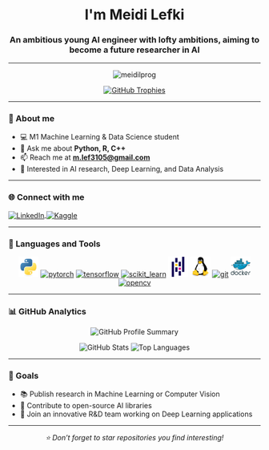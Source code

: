 <h1 align="center">I'm Meidi Lefki</h1>
<h3 align="center">An ambitious young AI engineer with lofty ambitions, aiming to become a future researcher in AI</h3>

---

<p align="center">
  <img src="https://komarev.com/ghpvc/?username=meidilprog&label=Profile%20views&color=0e75b6&style=flat" alt="meidilprog" />
</p>

<p align="center">
  <a href="https://github.com/ryo-ma/github-profile-trophy">
    <img src="https://github-profile-trophy.vercel.app/?username=meidilprog&theme=onedark&margin-w=10&no-frame=true" alt="GitHub Trophies" />
  </a>
</p>

---

### 💬 About me
- 💻 M1 Machine Learning & Data Science student  
- 💬 Ask me about **Python, R, C++**  
- 📫 Reach me at **m.lef3105@gmail.com**  
- 🎯 Interested in AI research, Deep Learning, and Data Analysis  

---

### 🌐 Connect with me
<p align="left">
  <a href="https://linkedin.com/in/lefkimeidi" target="blank">
    <img align="center" src="https://raw.githubusercontent.com/rahuldkjain/github-profile-readme-generator/master/src/images/icons/Social/linked-in-alt.svg" alt="LinkedIn" height="30" width="40" />
  </a>
  <a href="https://kaggle.com/meidilefki" target="blank">
    <img align="center" src="https://raw.githubusercontent.com/rahuldkjain/github-profile-readme-generator/master/src/images/icons/Social/kaggle.svg" alt="Kaggle" height="30" width="40" />
  </a>
</p>

---

### 🧠 Languages and Tools
<p align="center">
  <a href="https://www.python.org" target="_blank" rel="noreferrer"><img src="https://raw.githubusercontent.com/devicons/devicon/master/icons/python/python-original.svg" alt="python" width="40" height="40"/></a>
  <a href="https://pytorch.org/" target="_blank" rel="noreferrer"><img src="https://www.vectorlogo.zone/logos/pytorch/pytorch-icon.svg" alt="pytorch" width="40" height="40"/></a>
  <a href="https://www.tensorflow.org" target="_blank" rel="noreferrer"><img src="https://www.vectorlogo.zone/logos/tensorflow/tensorflow-icon.svg" alt="tensorflow" width="40" height="40"/></a>
  <a href="https://scikit-learn.org/" target="_blank" rel="noreferrer"><img src="https://upload.wikimedia.org/wikipedia/commons/0/05/Scikit_learn_logo_small.svg" alt="scikit_learn" width="40" height="40"/></a>
  <a href="https://pandas.pydata.org/" target="_blank" rel="noreferrer"><img src="https://raw.githubusercontent.com/devicons/devicon/master/icons/pandas/pandas-original.svg" alt="pandas" width="40" height="40"/></a>
  <a href="https://www.linux.org/" target="_blank" rel="noreferrer"><img src="https://raw.githubusercontent.com/devicons/devicon/master/icons/linux/linux-original.svg" alt="linux" width="40" height="40"/></a>
  <a href="https://git-scm.com/" target="_blank" rel="noreferrer"><img src="https://www.vectorlogo.zone/logos/git-scm/git-scm-icon.svg" alt="git" width="40" height="40"/></a>
  <a href="https://www.docker.com/" target="_blank" rel="noreferrer"><img src="https://raw.githubusercontent.com/devicons/devicon/master/icons/docker/docker-original-wordmark.svg" alt="docker" width="40" height="40"/></a>
  <a href="https://opencv.org/" target="_blank" rel="noreferrer"><img src="https://www.vectorlogo.zone/logos/opencv/opencv-icon.svg" alt="opencv" width="40" height="40"/></a>
</p>

---

### 📊 GitHub Analytics
<p align="center">
  <img src="https://github-profile-summary-cards.vercel.app/api/cards/profile-details?username=MeidiLprog&theme=slateorange&v=3" alt="GitHub Profile Summary" height="170"/>
</p>

<p align="center">
  <img src="https://github-readme-stats.vercel.app/api?username=meidilprog&show_icons=true&theme=slateorange" alt="GitHub Stats" height="165"/>
  <img src="https://github-readme-stats.vercel.app/api/top-langs/?username=meidilprog&layout=compact&theme=slateorange" alt="Top Languages" height="165"/>
</p>

---

### 🚀 Goals
- 📚 Publish research in Machine Learning or Computer Vision  
- 🧠 Contribute to open-source AI libraries  
- 💼 Join an innovative R&D team working on Deep Learning applications  

---

<p align="center">
  <i>⭐ Don’t forget to star repositories you find interesting!</i>
</p>
